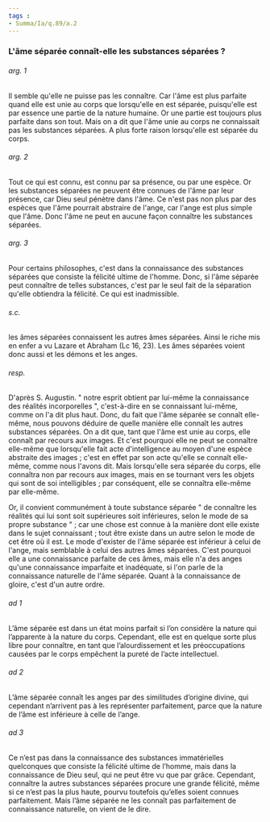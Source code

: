 ```yaml
---
tags : 
- Summa/Ia/q.89/a.2
---
```


### L'âme séparée connaît-elle les substances séparées ?



###### arg. 1
Il semble qu'elle ne puisse pas les connaître. Car l'âme est plus parfaite quand elle est unie au corps que lorsqu'elle en est séparée, puisqu'elle est par essence une partie de la nature humaine. Or une partie est toujours plus parfaite dans son tout. Mais on a dit que l'âme unie au corps ne connaissait pas les substances séparées. A plus forte raison lorsqu'elle est séparée du corps. 

###### arg. 2
Tout ce qui est connu, est connu par sa présence, ou par une espèce. Or les substances séparées ne peuvent être connues de l'âme par leur présence, car Dieu seul pénètre dans l'âme. Ce n'est pas non plus par des espèces que l'âme pourrait abstraire de l'ange, car l'ange est plus simple que l'âme. Donc l'âme ne peut en aucune façon connaître les substances séparées. 

###### arg. 3
Pour certains philosophes, c'est dans la connaissance des substances séparées que consiste la félicité ultime de l'homme. Donc, si l'âme séparée peut connaître de telles substances, c'est par le seul fait de la séparation qu'elle obtiendra la félicité. Ce qui est inadmissible. 

###### s.c.
les âmes séparées connaissent les autres âmes séparées. Ainsi le riche mis en enfer a vu Lazare et Abraham (Lc 16, 23). Les âmes séparées voient donc aussi et les démons et les anges. 

###### resp.
D'après S. Augustin. " notre esprit obtient par lui-même la connaissance des réalités incorporelles ", c'est-à-dire en se connaissant lui-même, comme on l'a dit plus haut. Donc, du fait que l'âme séparée se connaît elle-même, nous pouvons déduire de quelle manière elle connaît les autres substances séparées. On a dit que, tant que l'âme est unie au corps, elle connaît par recours aux images. Et c'est pourquoi elle ne peut se connaître elle-même que lorsqu'elle fait acte d'intelligence au moyen d'une espèce abstraite des images ; c'est en effet par son acte qu'elle se connaît elle-même, comme nous l'avons dit. Mais lorsqu'elle sera séparée du corps, elle connaîtra non par recours aux images, mais en se tournant vers les objets qui sont de soi intelligibles ; par conséquent, elle se connaîtra elle-même par elle-même. 

Or, il convient communément à toute substance séparée " de connaître les réalités qui lui sont soit supérieures soit inférieures, selon le mode de sa propre substance " ; car une chose est connue à la manière dont elle existe dans le sujet connaissant ; tout être existe dans un autre selon le mode de cet être où il est. Le mode d'exister de l'âme séparée est inférieur à celui de l'ange, mais semblable à celui des autres âmes séparées. C'est pourquoi elle a une connaissance parfaite de ces âmes, mais elle n'a des anges qu'une connaissance imparfaite et inadéquate, si l'on parle de la connaissance naturelle de l'âme séparée. Quant à la connaissance de gloire, c'est d'un autre ordre. 

###### ad 1
L’âme séparée est dans un état moins parfait si l’on considère la nature qui l’apparente à la nature du corps. Cependant, elle est en quelque sorte plus libre pour connaître, en tant que l’alourdissement et les préoccupations causées par le corps empêchent la pureté de l’acte intellectuel. 

###### ad 2
L’âme séparée connaît les anges par des similitudes d’origine divine, qui cependant n’arrivent pas à les représenter parfaitement, parce que la nature de l’âme est inférieure à celle de l’ange. 

###### ad 3
Ce n’est pas dans la connaissance des substances immatérielles quelconques que consiste la félicité ultime de l’homme, mais dans la connaissance de Dieu seul, qui ne peut être vu que par grâce. Cependant, connaître la autres substances séparées procure une grande félicité, même si ce n’est pas la plus haute, pourvu toutefois qu’elles soient connues parfaitement. Mais l’âme séparée ne les connaît pas parfaitement de connaissance naturelle, on vient de le dire. 

